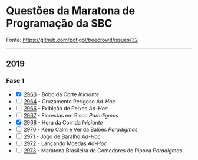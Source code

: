 <h1> Questões da Maratona de Programação da SBC </h1>

<p> Fonte: 
  <a href="https://github.com/potigol/beecrowd/issues/32">https://github.com/potigol/beecrowd/issues/32</a> 
</p>
<hr>

<h2> 2019 </h2>

<h3> Fase 1 </h3>

<ul class="contains-task-list">

  <li class="task-list-item">
    <input type="checkbox" class="task-list-item-checkbox" checked>  
    <a href="https://www.beecrowd.com.br/judge/pt/problems/view/2963" rel="nofollow">2963</a> - Bobo da Corte <em>Iniciante</em>
  </li>

  <li class="task-list-item">
    <input type="checkbox" class="task-list-item-checkbox">  
    <a href="https://www.beecrowd.com.br/judge/pt/problems/view/2964" rel="nofollow">2964</a> - Cruzamento Perigoso <em>Ad-Hoc</em>
  </li>

  <li class="task-list-item">
    <input type="checkbox" class="task-list-item-checkbox">  
    <a href="https://www.beecrowd.com.br/judge/pt/problems/view/2966" rel="nofollow">2966</a> - Exibição de Peixes <em>Ad-Hoc</em>
  </li>

  <li class="task-list-item">
    <input type="checkbox" class="task-list-item-checkbox">  
    <a href="https://www.beecrowd.com.br/judge/pt/problems/view/2967" rel="nofollow">2967</a> - Florestas em Risco <em>Paradigmas</em>
  </li>

  <li class="task-list-item">
    <input type="checkbox" class="task-list-item-checkbox" checked>  
    <a href="https://www.beecrowd.com.br/judge/pt/problems/view/2968" rel="nofollow">2968</a> - Hora da Corrida <em>Iniciante</em>
  </li>

  <li class="task-list-item">
    <input type="checkbox" class="task-list-item-checkbox">  
    <a href="https://www.beecrowd.com.br/judge/pt/problems/view/2970" rel="nofollow">2970</a> - Keep Calm e Venda Balões <em>Paradigmas</em>
  </li>

  <li class="task-list-item">
    <input type="checkbox" class="task-list-item-checkbox">  
    <a href="https://www.beecrowd.com.br/judge/pt/problems/view/2971" rel="nofollow">2971</a> - Jogo de Baralho <em>Ad-Hoc</em>
  </li>

  <li class="task-list-item">
    <input type="checkbox" class="task-list-item-checkbox">  
    <a href="https://www.beecrowd.com.br/judge/pt/problems/view/2972" rel="nofollow">2972</a> - Lançando Moedas <em>Ad-Hoc</em>
  </li>

  <li class="task-list-item">
    <input type="checkbox" class="task-list-item-checkbox">  
    <a href="https://www.beecrowd.com.br/judge/pt/problems/view/2973" rel="nofollow">2973</a> - Maratona Brasileira de Comedores de Pipoca <em>Paradigmas</em>
  </li>
</ul>